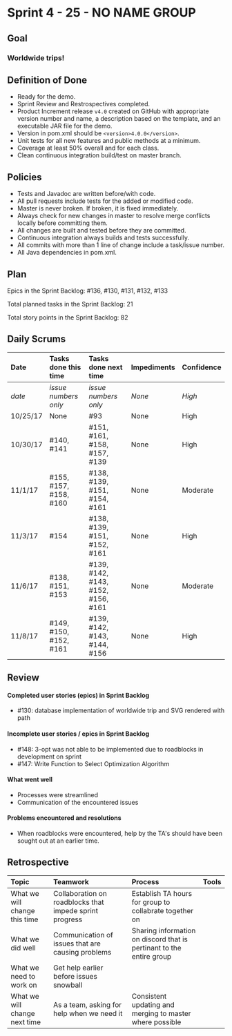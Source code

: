 # Sprint 4 - 25 - NO NAME GROUP

## Goal

### Worldwide trips!

## Definition of Done

* Ready for the demo.
* Sprint Review and Restrospectives completed.
* Product Increment release `v4.0` created on GitHub with appropriate version number and name, a description based on the template, and an executable JAR file for the demo.
* Version in pom.xml should be `<version>4.0.0</version>`.
* Unit tests for all new features and public methods at a minimum.
* Coverage at least 50% overall and for each class.
* Clean continuous integration build/test on master branch.

## Policies

* Tests and Javadoc are written before/with code.  
* All pull requests include tests for the added or modified code.
* Master is never broken.  If broken, it is fixed immediately.
* Always check for new changes in master to resolve merge conflicts locally before committing them.
* All changes are built and tested before they are committed.
* Continuous integration always builds and tests successfully.
* All commits with more than 1 line of change include a task/issue number.
* All Java dependencies in pom.xml.

## Plan 

Epics in the Sprint Backlog: #136, #130, #131, #132, #133

Total planned tasks in the Sprint Backlog: 21

Total story points in the Sprint Backlog: 82

## Daily Scrums

Date | Tasks done this time | Tasks done next time | Impediments | Confidence
:--- | :--- | :--- | :--- | :---
*date* | *issue numbers only* | *issue numbers only* | *None* | *High*
 10/25/17 | None | #93 | None | High
 10/30/17 | #140, #141 | #151, #161, #158, #157, #139 | None | High
 11/1/17   | #155, #157, #158, #160 | #138, #139, #151, #154, #161 | None | Moderate
 11/3/17   | #154 | #138, #139, #151, #152, #161 | None | High
 11/6/17   | #138, #151, #153 | #139, #142, #143, #152, #156, #161 | None | Moderate
 11/8/17   | #149, #150, #152, #161 | #139, #142, #143, #144, #156 | None | High

## Review

#### Completed user stories (epics) in Sprint Backlog 
* #130:  database implementation of worldwide trip and SVG rendered with path

#### Incomplete user stories / epics in Sprint Backlog 
* #148: 3-opt was not able to be implemented due to roadblocks in development on sprint
* #147: Write Function to Select Optimization Algorithm

#### What went well
* Processes were streamlined
* Communication of the encountered issues

#### Problems encountered and resolutions
* When roadblocks were encountered, help by the TA's should have been sought out at an earlier time.

## Retrospective

Topic | Teamwork | Process | Tools
:--- | :--- | :--- | :---
What we will change this time | Collaboration on roadblocks that impede sprint progress | Establish TA hours for group to collabrate together on | 
What we did well | Communication of issues that are causing problems | Sharing information on discord that is pertinant to the entire group | 
What we need to work on | Get help earlier before issues snowball |  |
What we will change next time | As a team, asking for help when we need it | Consistent updating and merging to master where possible | 
